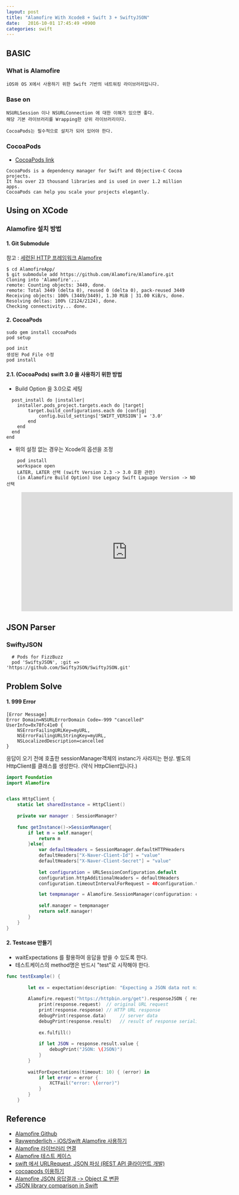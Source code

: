 ```yaml
---
layout: post
title: "Alamofire With Xcode8 + Swift 3 + SwiftyJSON"
date:   2016-10-01 17:45:49 +0900
categories: swift 
---
```


## BASIC

### What is Alamofire
~~~
iOS와 OS X에서 사용하기 위한 Swift 기반의 네트워킹 라이브러리입니다.
~~~

### Base on
~~~
NSURLSession 이나 NSURLConnection 에 대한 이해가 있으면 좋다.
해당 기본 라이브러리를 Wrapping한 상위 라이브러리이다.

CocoaPods는 필수적으로 설치가 되어 있어야 한다.
~~~

### CocoaPods
 - [CocoaPods link](https://cocoapods.org)
 
~~~
CocoaPods is a dependency manager for Swift and Objective-C Cocoa projects. 
It has over 23 thousand libraries and is used in over 1.2 million apps.
CocoaPods can help you scale your projects elegantly.
~~~

## Using on XCode

### Alamofire 설치 방법

#### 1. Git Submodule
참고 : [세련된 HTTP 프레임워크 Alamofire](https://outofbedlam.github.io/swift/2016/02/04/Alamofire/)

~~~
$ cd AlamofireApp/
$ git submodule add https://github.com/Alamofire/Alamofire.git
Cloning into 'Alamofire'...
remote: Counting objects: 3449, done.
remote: Total 3449 (delta 0), reused 0 (delta 0), pack-reused 3449
Receiving objects: 100% (3449/3449), 1.30 MiB | 31.00 KiB/s, done.
Resolving deltas: 100% (2124/2124), done.
Checking connectivity... done.
~~~

#### 2. CocoaPods
~~~
sudo gem install cocoaPods
pod setup

pod init
생성된 Pod File 수정
pod install
~~~

#### 2.1. (CocoaPods) swift 3.0 을 사용하기 위한 방법

 - Build Option 을 3.0으로 세팅
 
~~~
  post_install do |installer|
  	installer.pods_project.targets.each do |target|
    	target.build_configurations.each do |config|
      		config.build_settings['SWIFT_VERSION'] = '3.0'
    	end
  	end
  end
end
~~~
 
 - 위의 설정 없는 경우는 Xcode의 옵션을 조정

~~~
 	pod install
 	workspace open
 	LATER, LATER 선택 (swift Version 2.3 -> 3.0 호환 관련)
 	(in Alamofire Build Option) Use Legacy Swift Laguage Version -> NO 선택
~~~
 
 <figure class="video_container">
  <iframe width="560" height="315" src="https://www.youtube.com/embed/FjsxG07haJI" frameborder="0" allowfullscreen></iframe>
</figure>

## JSON Parser

### SwiftyJSON

~~~
  # Pods for FizzBuzz
  pod 'SwiftyJSON', :git => 'https://github.com/SwiftyJSON/SwiftyJSON.git'
~~~

## Problem Solve

#### 1. 999 Error
~~~
[Error Message]
Error Domain=NSURLErrorDomain Code=-999 "cancelled" 
UserInfo=0x78fc41e0 {
	NSErrorFailingURLKey=myURL, 
	NSErrorFailingURLStringKey=myURL, 
	NSLocalizedDescription=cancelled
}
~~~


응답이 오기 전에 호출한 sessionManager객체의 instanc가 사라지는 현상. 별도의 HttpClient를 클래스를 생성한다.
(약식 HttpClient입니다.)

~~~ swift
import Foundation
import Alamofire


class HttpClient {
    static let sharedInstance = HttpClient()
    
    private var manager : SessionManager?
    
    func getInstance()->SessionManager{
        if let m = self.manager{
            return m
        }else{
            var defaultHeaders = SessionManager.defaultHTTPHeaders
            defaultHeaders["X-Naver-Client-Id"] = "value"
            defaultHeaders["X-Naver-Client-Secret"] = "value"
            
            let configuration = URLSessionConfiguration.default
            configuration.httpAdditionalHeaders = defaultHeaders
            configuration.timeoutIntervalForRequest = 40configuration.timeoutIntervalForResource = 40

            let tempmanager = Alamofire.SessionManager(configuration: configuration)
            
            self.manager = tempmanager
            return self.manager!
        }
    }
}
~~~


#### 2. Testcase 만들기

 - waitExpectations 를 활용하여 응답을 받을 수 있도록 한다.
 - 테스트케이스의 method명은 반드시 "test"로 시작해야 한다.

~~~ swift
func testExample() {
        
        let ex = expectation(description: "Expecting a JSON data not nil")
        
        Alamofire.request("https://httpbin.org/get").responseJSON { response in
            print(response.request)  // original URL request
            print(response.response) // HTTP URL response
            debugPrint(response.data)     // server data
            debugPrint(response.result)   // result of response serialization
            
            ex.fulfill()
            
            if let JSON = response.result.value {
                debugPrint("JSON: \(JSON)")
            }
        }
        
        waitForExpectations(timeout: 10) { (error) in
            if let error = error {
                XCTFail("error: \(error)")
            }
        }
    }

~~~

## Reference
 - [Alamofire Github](https://github.com/Alamofire/Alamofire)
 - [Raywenderlich - iOS/Swift Alamofire 사용하기](http://rhammer.tistory.com/115)
 - [Alamofire 라이브러리 연결](https://outofbedlam.github.io/swift/2016/02/04/Alamofire/)
 - [Alamofire 테스트 케이스](http://stackoverflow.com/questions/39894064/how-to-write-unit-test-for-alamofire-request-function)
 - [swift 에서 URLRequest, JSON 파싱 (REST API 클라이언트 개발)](http://mtsparrow.blogspot.kr/2016/04/swift-urlrequest-json-rest-api.html)
- [cocoapods 이용하기](http://mtsparrow.blogspot.kr/2016/03/cocoapod.html)
- [Alamofire JSON 응답결과 -> Object 로 변환](https://github.com/tristanhimmelman/AlamofireObjectMapper)
- [JSON library comparison in Swift](
http://yannickloriot.com/2016/02/json-library-comparison-in-swift/)
